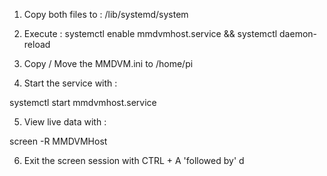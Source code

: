 1. Copy both files to :
/lib/systemd/system

2. Execute :
systemctl enable mmdvmhost.service && systemctl daemon-reload

3. Copy / Move the MMDVM.ini to 
/home/pi

4. Start the service with :

systemctl start mmdvmhost.service

5. View live data with :

screen -R MMDVMHost

6. Exit the screen session with CTRL + A 'followed by' d
